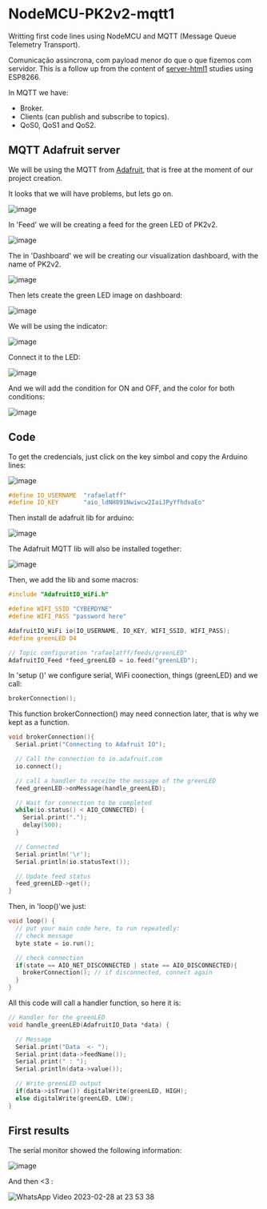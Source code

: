# NodeMCU-PK2v2-mqtt1
Writting first code lines using NodeMCU and MQTT (Message Queue Telemetry Transport).

Comunicação assincrona, com payload menor do que o que fizemos com servidor. This is a follow up from the content of [server-html1](https://github.com/Rafaelatff/NodeMCU-PK2v2-server-html1) studies using ESP8266.

In MQTT we have:

* Broker.
* Clients (can publish and subscribe to topics).
* QoS0, QoS1 and QoS2.

## MQTT Adafruit server

We will be using the MQTT from [Adafruit](https://accounts.adafruit.com/users/sign_in), that is free at the moment of our project creation.

It looks that we will have problems, but lets go on.

![image](https://user-images.githubusercontent.com/58916022/221728280-bfc0129a-76b8-4172-8b77-75a649fbe672.png)

In 'Feed' we will be creating a feed for the green LED of PK2v2.

![image](https://user-images.githubusercontent.com/58916022/221729277-c1e28b28-71c1-44fd-96b1-5db0340fb96f.png)

The in 'Dashboard' we will be creating our visualization dashboard, with the name of PK2v2.

![image](https://user-images.githubusercontent.com/58916022/221729516-8b1bb3ca-d447-4d5c-a9a0-ffc7538cb330.png)

Then lets create the green LED image on dashboard:

![image](https://user-images.githubusercontent.com/58916022/221731249-465f11c4-d0fe-4f23-9c54-45c5a143d660.png)

We will be using the indicator:

![image](https://user-images.githubusercontent.com/58916022/221731461-221491aa-6d6d-47d2-a87b-84b16d4d4155.png)

Connect it to the LED:

![image](https://user-images.githubusercontent.com/58916022/221731555-d04d6328-43a2-48f9-8584-4b5fbc476f9a.png)

And we will add the condition for ON and OFF, and the color for both conditions:

![image](https://user-images.githubusercontent.com/58916022/221731801-758943ca-9f33-4ca0-80d0-cee321c79811.png)

## Code

To get the credencials, just click on the key simbol and copy the Arduino lines:

![image](https://user-images.githubusercontent.com/58916022/221730721-5d9f7d82-ca9b-4ace-ab3c-e60a94d6d6ac.png)

```c
#define IO_USERNAME  "rafaelatff"
#define IO_KEY       "aio_ldNH891Nwiwcw2IaiJPyYfhdvaEo"
```
Then install de adafruit lib for arduino:

![image](https://user-images.githubusercontent.com/58916022/222023860-c0e8c6ec-54d5-4490-b8f6-c9f3585c92da.png)

The Adafruit MQTT lib will also be installed together:

![image](https://user-images.githubusercontent.com/58916022/222024069-fe9ac340-9b0a-4145-82d5-dec581e73792.png)

Then, we add the lib and some macros:

```c
#include "AdafruitIO_WiFi.h"

#define WIFI_SSID "CYBERDYNE"
#define WIFI_PASS "password here"

AdafruitIO_WiFi io(IO_USERNAME, IO_KEY, WIFI_SSID, WIFI_PASS);
#define greenLED D4

// Topic configuration "rafaelatff/feeds/greenLED"
AdafruitIO_Feed *feed_greenLED = io.feed("greenLED");
```

In 'setup ()' we configure serial, WiFi coonection, things (greenLED) and we call:

```c
brokerConnection();
```

This function brokerConnection() may need connection later, that is why we kept as a function.

```c
void brokerConnection(){
  Serial.print("Connecting to Adafruit IO");

  // Call the connection to io.adafruit.com
  io.connect();

  // call a handler to receibe the message of the greenLED
  feed_greenLED->onMessage(handle_greenLED);

  // Wait for connection to be completed
  while(io.status() < AIO_CONNECTED) {
    Serial.print(".");
    delay(500);
  }

  // Connected
  Serial.println('\r');
  Serial.println(io.statusText());

  // Update feed status
  feed_greenLED->get();
}
```

Then, in 'loop()'we just:

```c
void loop() {
  // put your main code here, to run repeatedly:
  // check message
  byte state = io.run();

  // check connection
  if(state == AIO_NET_DISCONNECTED | state == AIO_DISCONNECTED){
    brokerConnection(); // if disconnected, connect again
  }
}
```

All this code will call a handler function, so here it is:

```c
// Handler for the greenLED
void handle_greenLED(AdafruitIO_Data *data) {

  // Message
  Serial.print("Data  <- ");
  Serial.print(data->feedName());
  Serial.print(" : ");
  Serial.println(data->value());

  // Write greenLED output
  if(data->isTrue()) digitalWrite(greenLED, HIGH);
  else digitalWrite(greenLED, LOW);
}
```

## First results

The serial monitor showed the following information:

![image](https://user-images.githubusercontent.com/58916022/222031663-4836b9dd-e4af-4fb3-9570-92b94b48f2b8.png)

And then <3 :

![WhatsApp Video 2023-02-28 at 23 53 38](https://user-images.githubusercontent.com/58916022/222033546-28acb1f9-c7d9-428a-b5d2-b49191ae1f20.gif)

